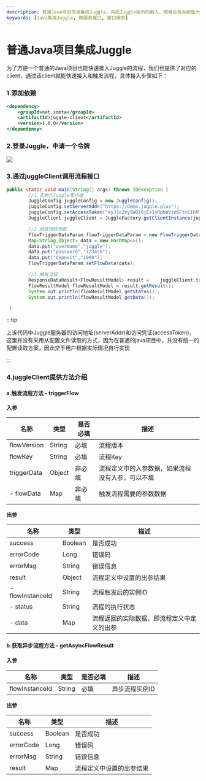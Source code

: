 ```yaml
---
description: 普通Java项目快速集成Juggle，完成Juggle能力的融入，增强业务系统能力。
keywords: [Java集成Juggle, 微服务接口, 接口编排]
---
```


# 普通Java项目集成Juggle

为了方便一个普通的Java项目也能快速接入Juggle的流程，我们也提供了对应的client，通过该client就能快速接入和触发流程，具体接入步骤如下：

### 1.添加依赖

```xml
<dependency>
    <groupId>net.somta</groupId>
    <artifactId>juggle-client</artifactId>
    <version>1.0.0</version>
</dependency>
```

### 2.登录Juggle，申请一个令牌

![](/juggle/images/guide/user/gen_token.png)

### 3.通过juggleClient调用流程接口

```java
public static void main(String[] args) throws IOException {
        //1.实例化Juggle客户端
        JuggleConfig juggleConfig = new JuggleConfig();
        juggleConfig.setServerAddr("https://demo.juggle.plus");
        juggleConfig.setAccessToken("eyJ1c2VySWQiOjEsInRpbWVzdGFtcCI6MTcyOTAwODYzOTc5MH0=");
        JuggleClient juggleClient = JuggleFactory.getClientInstance(juggleConfig);

        //2.组装流程参数
        FlowTriggerDataParam flowTriggerDataParam = new FlowTriggerDataParam();
        Map<String,Object> data = new HashMap<>();
        data.put("userName","juggle");
        data.put("password","123456");
        data.put("deposit","1000");
        flowTriggerDataParam.setFlowData(data);

        //3.触发流程
        ResponseDataResult<FlowResultModel> result =    juggleClient.triggerFlow("v1","sync_example",flowTriggerDataParam);
        FlowResultModel flowResultModel = result.getResult();
        System.out.println(flowResultModel.getStatus());
        System.out.println(flowResultModel.getData());

 }
```



:::tip

上诉代码中Juggle服务器的访问地址(serverAddr)和访问凭证(accessToken)，这里并没有采用从配置文件读取的方式，因为在普通的java项目中，并没有统一的配置读取方案，因此交于用户根据实际情况自行实现

:::

### 4.juggleClient提供方法介绍

#### a.触发流程方法  - triggerFlow

**入参**

| 名称        | 类型   | 是否必填 | 描述                                             |
| ----------- | ------ | -------- | ------------------------------------------------ |
| flowVersion | String | 必填     | 流程版本                                         |
| flowKey     | String | 必填     | 流程Key                                          |
| triggerData | Object | 非必填   | 流程定义中的入参数据，如果流程没有入参，可以不填 |
| - flowData  | Map    | 非必填   | 触发流程需要的参数数据                           |

**出参**

| 名称             | 类型    | 描述                                       |
| ---------------- | ------- | ------------------------------------------ |
| success          | Boolean | 是否成功                                   |
| errorCode        | Long    | 错误码                                     |
| errorMsg         | String  | 错误信息                                   |
| result           | Object  | 流程定义中设置的出参结果                   |
| - flowInstanceId | String  | 流程触发后的实例ID                         |
| - status         | String  | 流程的执行状态                             |
| - data           | Map     | 流程返回的实际数据，即流程定义中定义的出参 |



#### b.获取异步流程方法 - getAsyncFlowResult

**入参**

| 名称           | 类型   | 是否必填 | 描述           |
| -------------- | ------ | -------- | -------------- |
| flowInstanceId | String | 必填     | 异步流程实例ID |

**出参**

| 名称      | 类型    | 描述                     |
| --------- | ------- | ------------------------ |
| success   | Boolean | 是否成功                 |
| errorCode | Long    | 错误码                   |
| errorMsg  | String  | 错误信息                 |
| result    | Map     | 流程定义中设置的出参结果 |